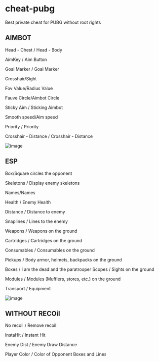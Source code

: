 # cheat-pubg
Best private cheat for PUBG without root rights

<h2>AIMBOT</h2>

Head - Chest / Head - Body

AimKey / Aim Button

Goal Marker / Goal Marker

Crosshair/Sight

Fov Value/Radius Value

Fauve Circle/Aimbot Circle

Sticky Aim / Sticking Aimbot

Smooth speed/Aim speed

Priority / Priority

Crosshair - Distance / Crosshair - Distance

![image](https://github.com/glebibebi/cheat-pubg/assets/173394172/f85516a2-bb2b-4fa7-ac6a-b3ebf66fd002)


<h2>ESP</h2>
         
Box/Square circles the opponent

Skeletons / Display enemy skeletons

Names/Names

Health / Enemy Health

Distance / Distance to enemy

Snaplines / Lines to the enemy

Weapons / Weapons on the ground

Cartridges / Cartridges on the ground

Consumables / Consumables on the ground

Pickups / Body armor, helmets, backpacks on the ground

Boxes / I am the dead and the paratrooper
Scopes / Sights on the ground

Modules / Modules (Mufflers, stores, etc.) on the ground

Transport / Equipment

![image](https://github.com/glebibebi/cheat-pubg/assets/173394172/ec5f6d4f-09f3-428d-93a4-65b343a2958b)


<h2>WITHOUT RECOil</h2>

No recoil / Remove recoil

InstaHit / Instant Hit

Enemy Dist / Enemy Draw Distance

Player Color / Color of Opponent Boxes and Lines
